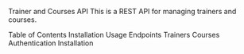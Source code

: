 Trainer and Courses API
This is a REST API for managing trainers and courses.

Table of Contents
Installation
Usage
Endpoints
Trainers
Courses
Authentication
Installation
